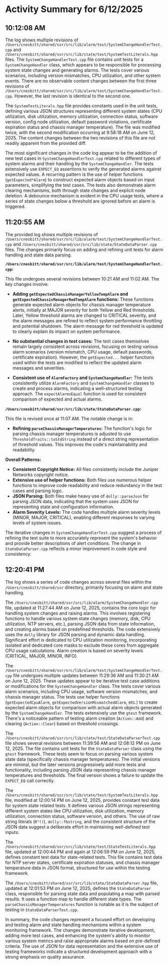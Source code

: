 # Activity Summary for 6/12/2025

## 10:12:08 AM
The log shows multiple revisions of `/Users/cnesbitt/shared/ssr/src/lib/alarm/test/SystemChangeHandlerTest.cpp` and `/Users/cnesbitt/shared/ssr/src/lib/state/test/SystemTestLiterals.hpp` files.  The `SystemChangeHandlerTest.cpp` file contains unit tests for a `SystemChangeHandler` class, which appears to be responsible for processing system state changes and generating alarms.  The tests cover various scenarios, including version mismatches, CPU utilization, and other system events.  There are no observable content changes between the first three revisions of  `/Users/cnesbitt/shared/ssr/src/lib/alarm/test/SystemChangeHandlerTest.cpp`. However, the last revision is identical to the second one.

The `SystemTestLiterals.hpp` file provides constants used in the unit tests, defining various JSON structures representing different system states (CPU utilization, disk utilization, memory utilization, connection status, software version, config node utilization, default password violations, certificate expiration status and chassis manager temperature).  The file was modified twice, with the second modification occurring at 9:58:18 AM on June 12, 2025.  The content changes between the two revisions of this file are not readily apparent from the provided diff.

The most significant changes in the code log appear to be the addition of new test cases in `SystemChangeHandlerTest.cpp` related to different types of system alarms and their handling by the `SystemChangeHandler`. The tests extensively use `EXPECT_EQ` assertions to verify the generated alarms against expected values.  A recurring pattern is the use of helper functions (`getExpected*Alarm`) to construct expected alarm objects based on input parameters, simplifying the test cases.  The tests also demonstrate alarm clearing mechanisms, both through state changes and explicit node deletion.  A debounce mechanism is evident in the CPU usage tests, where a series of state changes below a threshold are ignored before an alarm is triggered.


## 11:20:55 AM
The provided log shows multiple revisions of `/Users/cnesbitt/shared/ssr/src/lib/alarm/test/SystemChangeHandlerTest.cpp` and `/Users/cnesbitt/shared/ssr/src/lib/state/StateDataParser.cpp` files.  The changes primarily focus on adding and refining unit tests for alarm handling and state data parsing.

**`/Users/cnesbitt/shared/ssr/src/lib/alarm/test/SystemChangeHandlerTest.cpp`:**

This file undergoes several revisions between 10:21 AM and 11:02 AM. The key changes involve:

* **Adding `getExpectedChassisManagerYellowTempAlarm` and `getExpectedChassisManagerRedTempAlarm` functions:**  These functions generate expected alarm objects for chassis manager temperature alerts, initially at MAJOR severity for both Yellow and Red thresholds. Later, Yellow threshold alarms are changed to CRITICAL severity, and the alarm messages are refined to reflect system performance throttling and potential shutdown. The alarm message for red threshold is updated to clearly explain its impact on system performance.

* **No substantial changes in test cases:**  The test cases themselves remain largely consistent across revisions, focusing on testing various alarm scenarios (version mismatch, CPU usage, default passwords, certificate expiration).  However,  the `getExpected...` helper functions used within the tests are modified to reflect the updated alarm messages and severities.

* **Consistent use of `AlarmFactory` and `SystemChangeHandler`:** The tests consistently utilize `AlarmFactory` and `SystemChangeHandler` classes to create and process alarms, indicating a well-structured testing approach.  The `expectAlarmsEqual` function is used for consistent comparison of expected and actual alarms.


**`/Users/cnesbitt/shared/ssr/src/lib/state/StateDataParser.cpp`:**

This file is revised once at 11:07 AM.  The notable change is in:

* **Refining `parseChassisManagerTemperatures`:** The function's logic for parsing chassis manager temperatures is adjusted to use `ThresholdTraits::toStdString` instead of a direct string representation of threshold values.  This improves the code's maintainability and readability.


**Overall Patterns:**

* **Consistent Copyright Notice:** All files consistently include the Juniper Networks copyright notice.
* **Extensive use of helper functions:**  Both files use numerous helper functions to improve code readability and reduce redundancy in the test cases and parsing logic.
* **JSON Parsing:** Both files make heavy use of `dolly::parseJson` for parsing JSON data, indicating that the system uses JSON for representing state and configuration information.
* **Alarm Severity Levels:** The code handles multiple alarm severity levels (MINOR, MAJOR, CRITICAL), enabling different responses to varying levels of system issues.


The iterative changes in `SystemChangeHandlerTest.cpp` suggest a process of refining the test suite to more accurately represent the system's behavior and provide better descriptions of alert conditions.  The change in `StateDataParser.cpp` reflects a minor improvement in code style and consistency.


## 12:20:41 PM
The log shows a series of code changes across several files within the `/Users/cnesbitt/shared/ssr` directory, primarily focusing on alarm and state handling.

The `/Users/cnesbitt/shared/ssr/src/lib/alarm/SystemChangeHandler.cpp` file, updated at 11:27:44 AM on June 12, 2025, contains the core logic for handling system changes and raising alarms.  This involves registering functions to handle various system state changes (memory, disk, CPU utilization, NTP servers, etc.), parsing JSON data from state information, and creating alarms based on predefined thresholds.  The code extensively uses the `dolly` library for JSON parsing and dynamic data handling.  Significant effort is dedicated to CPU utilization monitoring, incorporating isolated and dedicated core masks to exclude these cores from aggregate CPU usage calculations.  Alarm creation is based on severity levels (CRITICAL, MAJOR, MINOR, INFO).

The `/Users/cnesbitt/shared/ssr/src/lib/alarm/test/SystemChangeHandlerTest.cpp` file undergoes multiple updates between 11:29:36 AM and 11:30:21 AM on June 12, 2025. These updates appear to be iterative test case additions or modifications for the `SystemChangeHandler` class.  The tests cover various alarm scenarios, including CPU usage, software version mismatches, and chassis manager status. The tests use helper functions (`getExpectedCpuAlarm`, `getExpectedVersionMismatchedAlarm`, etc.) to create expected alarm objects for comparison with actual alarm objects generated by the `SystemChangeHandler`.  The tests extensively use the `gtest` framework.  There's a noticeable pattern of testing alarm creation (`Action::Add`) and clearing (`Action::Clear`) based on threshold crossings.

The `/Users/cnesbitt/shared/ssr/src/lib/state/test/StateDataParserTest.cpp` file shows several revisions between 11:39:56 AM and 12:08:12 PM on June 12, 2025. The file contains unit tests for the `StateDataParser` class using the `gtest` framework.  These tests seem to focus on parsing various system state data (specifically chassis manager temperatures).  The initial versions are minimal, but the later versions progressively add more tests and functionality, including parsing JSON data representing chassis manager temperatures and thresholds.  The final version shows a failure to update the `EXPECT_EQ` call correctly.

The `/Users/cnesbitt/shared/ssr/src/lib/state/test/SystemTestLiterals.hpp` file, modified at 12:00:14 PM on June 12, 2025, provides constant test data for system state related tests.  It defines various JSON strings representing different system states like CPU utilization, disk utilization, memory utilization, connection status, software version, and others.  The use of raw string literals (`R"()`), `dolly::fbstring`, and the consistent structure of the JSON data suggest a deliberate effort in maintaining well-defined test inputs.

The `/Users/cnesbitt/shared/ssr/src/lib/state/test/StateTestLiterals.hpp` file, updated at 12:00:44 PM and again at 12:06:59 PM on June 12, 2025, defines constant test data for state-related tests.  This file contains test data for NTP server states, certificate expiration statuses, and chassis manager temperature data in JSON format, structured for use within the testing framework.

The `/Users/cnesbitt/shared/ssr/src/lib/state/StateDataParser.hpp` file, updated at 12:01:53 PM on June 12, 2025, defines the `StateDataParser` class, responsible for parsing state data and populating a map with parsed results.  It uses a function map to handle different state types.  The `parseChassisManagerTemperatures` function is notable as it is the subject of testing in `StateDataParserTest.cpp`.


In summary, the code changes represent a focused effort on developing and testing alarm and state handling mechanisms within a system monitoring framework.  The changes demonstrate iterative development, adding more test cases, and enhancing the system's ability to monitor various system metrics and raise appropriate alarms based on pre-defined criteria.  The use of JSON for data representation and the extensive use of testing frameworks indicate a structured development approach with a strong emphasis on quality assurance.
